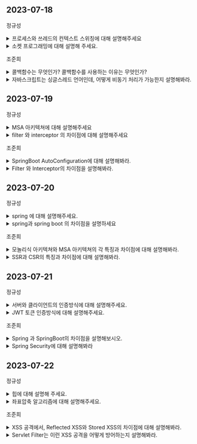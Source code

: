 ## 2023-07-18

정규성
<details>
 <summary> 프로세스와 쓰레드의 컨텍스트 스위칭에 대해 설명해주세요 </summary>
</br>
    
   프로세스는 실행중인 프로그램, 스레드는 프로세스 내부의 하나의 실행흐름이라고 설명할 수 있습니다. 컨텍스트 스위칭이란, CPU에 할당된 프로세스와 스레드가 새로운 프로세스나 쓰레드로 바뀌는 과정을 말합니다.

이때 프로세스 간의 컨텍스트 스위칭은 메모리를 공유하지 않기 때문에 오래 걸립니다. 반면에 스레드, 더 자세히 말하면, 동일 프로세스 내의 스레드는 메모리를 공유하기 때문에 훨씬 가볍습니다.

++ 컨텍스트 스위칭 과정에 대해 더 자세히 설명해 줄래요?

 컨텍스트 스위칭 과정은 크게 4단계로 나뉩니다.

1. 현재 실행중인 프로세스(스레드) 의 context를 저장합니다.
2. CPU의 캐쉬를 비웁니다.
3. TLB 라고 불리는 버퍼를 비웁니다.
4. MMU 가 새로운 프로세스(스레드)를 바라볼 수 있도록 수정합니다.

이때 동일 프로세스 내부의 스레드간 컨텍스트 스위칭은 메모리를 공유하기 때문에 2, 3, 4를 실행하지 않습니다.
    
</details>

<details>
 <summary> 소켓 프로그래밍에 대해 설명해 주세요. </summary>
 <div markdown="1">
  </br>
  우선, 소켓은 4계층의 네트워크 통신에 쓰이는 연결부를 말합니다. 대표적으로 TCP 소켓이 있습니다. TCP 소켓을 사용하는 프로그래밍은 역할이 서버와 클라이언트의 소켓으로 나뉩니다.

1. 먼저 서버 역할의 소켓을 생성하고, 특정 포트로 연결하여 수신을 대기합니다.
2. 추후에 클라이언트가 소켓을 생성하고, 서버의 ip/port 로 연결을 요청합니다.
3. 서버 소켓은 이를 받아 연결을 위한 새로운 소켓을 생성해서 연결해 줍니다.
4. 이제부터는 서로 데이터를 주고 받을 수 있습니다. 
5. 연결을 종료할 때는 클라이언트는 자신의 소켓만 닫으면 되고, 서버는 클라이언트에게 할당해준 소켓과 연결 요청을 받기 위해 열어둔 소켓을 닫으면 됩니다.
</details>

  
조준희
<details>
 <summary> 콜백함수는 무엇인가? 콜백함수를 사용하는 이유는 무엇인가? </summary>
</br>
 함수는 일급객체로, 다른 함수의 인자로 전달되거나 함수의 리턴되는 값으로 사용될 수 있다. 
따라서 일급객체인 콜백함수는 다른 함수의 인자로 전달되며, 함수 내부에서 어떤 작업이 완료된 특정 시점에 실행될 수 있다. 보통 특정 이벤트 뒤에 발생하는 이벤트 리스너로 
사용하거나, 비동기처리 방식을 동기 처리 하는 방식으로 사용된다. 
</br>
 +++++++++ 비동기처리 방식을 동기 처리 하는 방식이 무슨 말이냐, 예시를 하나 들어봐라. 
 
함수 내에서 ajax,fetch와 같이 비동기로 데이터를 가져오고 변수에 저장하여 리턴하는 경우, 비동기이기 때문에 데이터를 가져오기도 전에 다음코드를 실행하게되고 결국 변수에 데이터가 제대로 저장이 되지 않은 채로 함수가 종료가 된다. 이때 비동기 함수 뒤에 콜백함수(데이터를 변수에 저장하는 함수)를 호출하여 비동기함수가 처리 된 이후에 해당 콜백함수를 호출하도록 할 수 있다.
</details>

<details>
 <summary> 자바스크립트는 싱글스레드 언어인데, 어떻게 비동기 처리가 가능한지 설명해봐라. </summary>
</br>
 자바스크립트는 실행엔진 뿐만아니라 실행에 관여하는 Web API와 Callback Queue(Task Queue), Event Loop가 존재한다. 이때 Web API가 비동기 작업을 실행엔진의 call stack으로부터 전달받아 대신 수행하는 역할을 맡게된다. 그렇게 비동기 작업이 완료되면 callback Queue로 넘겨져서, 실행 엔진의 call stack에 들어가기 위해 대기하고 Event Loop에 의해 call stack으로 들어가 실행되게 되는 것이다. 
</br>
 +++++++++ Event Loop는 어떻게 동작하냐? 
 
 Event Loop는 계속해서 call stack에 모든 작업이 완료되어 비어있는지, Callback Queue에서 대기하고 있는 작업이 있는 지를 확인하며 두가지가 모두 충족된다면 대기하고 있는 작업을 call stack에 옮겨 작업을 실행하도록 한다.
</details>


## 2023-07-19

정규성
<details>
 <summary> MSA 아키텍쳐에 대해 설명해주세요 </summary>
</br>
 MSA는 하나의 프로그램을 만들 때 각 컴포넌트로 구성하여 하나의 큰 프로그램을 만드는 방식입니다. 이때 각 컴포넌트는 하나의 서비스 단위로 구성합니다. 예를 들면 회원을 관리하는 서비스, 상품을 등록하고 보여주는 서비스, 상품을 주문하고 결재하는 서비스를 나누어 제공할 수 있습니다.

++ 장단점에 대해 설명해주세요

각 서비스는 독립된 서버에서 동작하므로 독립적으로 배포할 수 있습니다. 즉, 다른 서비스에 문제가 생겨도 문제없이 동작할 수 있습니다. 또한 한 서비스에 트래픽이 몰린다면 해당 서비스만을 확장하면 됩니다.

다만 서버가 나눠져 있기 때문에 각 서버간 통신에 네트워크 통신이 필요합니다. 또한, 여러 곳의 서비스가 유기적으로 동작하는 경우 문제를 파악하기 어려우며, DB의 트랜젝션을 관리하기 어렵습니다.
</details>

<details>
 <summary> filter 와 interceptor 의 차이점에 대해 설명해주세요 </summary>
 <div markdown="1">
  </br>
  둘 모두 String 프레임워크와 같이 사용되는 기능입니다. 특정 요청의 전/후로 공통 작업을 쉽게 실행한도록 도와줍니다.

filter 는 dispatcher servlet 의 전후에서 부가 작업을 진행합니다. 즉, spring으로 들어가기 전에 작업을 처리합니다.

interceptor는 spring 내부에서 dispatcher servlet 이 controller 를 호출하기 전후로 작업을 진행합니다.

++ 각 기능의 예시를 들어서 설명해주세요

filter는 모든 요청에 대한 작업이므로 XSS와 같은 공통된 보안작업을 진행하거나, 요청 단위의 로깅, 인코딩 등의 기능을 담당하고, request, response 의 객체를 조작할 수도 있습니다.

interceptor는 클라이언트의 요청에 대해 전역적으로 처리해야 하는 작업을 처리합니다. 특정 요청의 권한이 있는지 확인하거나, api 단위의 로깅, httpServletRequest/response 의 조작 권한이 주어집니다.
</details>

  
조준희
<details>
 <summary> SpringBoot AutoConfiguration에 대해 설명해봐라. </summary>
</br>  
 스프링부트는 자동구성(Auto Configuration) 기능을 지공하는데, 일반적으로 수많은 빈들을 자동으로 등록해주는 기능이다. 이러한 기능으로 인해 반복적으로 빈을 등록하고 설정하는 부분을 줄이고 편리한 개발을 할 수 있게 도와주며 스프링 부트의 핵심적인 장점이라고 할 수 있다.  
 
------------------------------------------------------  
 
++ Auto Configuration이 어떻게 동작하는지 설명해봐라.  
main 메소드를 살펴보면 @SpringBootApplication이 붙어있고, 이 어노테이션을 통해 필요한 Bean 객체를 등록하고 스프링부트를 실행하는 것이다. @SpringBootApplication 어노테이션은 들어가보면 빈등록에 관여하는 2가지 단계가 있다.  
1. @ComponentScan : 자기 자신부터 시작해서, 하위 패키지를 훑으면서 @Component 어노테이션 붙어있는 객체들을 스캔하면서 자동으로 빈 객체로 등록해준다.
2. @EnableAutoConfiguration :  Spring Boot Dependency jar 파일 내에 spring.factories 파일을 열면 자동 설정 목록을 확인 할 수 있습니다. 이 목록에서 설정 환경에 따라 자동으로 선별하여 빈 객체로 등록을 해줍니다.
 
</details>

<details>
 <summary> Filter 와 Interceptor의 차이점을 설명해봐라. </summary>
</br> 
 필터와 인터셉터의 가장 큰 차이점은 적용되는 시점이라고 생각합니다. 필터같은 경우에는 스프링 컨텍스트 영역에 들어가기 전과 후에 적용되는 것이고, 인터셉터는 스프링 컨텍스트와 컨트롤러 사이에서 적용되는 것이 큰 차이입니다.  
 
--------------------------------------------------------------  
 
++ 적용시점이 다른 차이점은 알겠는데 필터와 인터셉터는 어떤 작업의 차이가 있는지 설명해봐라. 
 
필터는 보통 공통된 보안 및 인증 작업, XSS방어, 데이터 인코딩에 사용됩니다. 그리고
인터셉터는 세부적인 보안 및 인증, API 호출에 대한 로깅, Controller로 넘겨주는 데이터의 가공등에 사용됩니다.
</details>


## 2023-07-20

정규성
<details>
 <summary> spring 에 대해 설명해주세요. </summary>
</br>
 spring 은 자바를 활용하여 웹 개발을 할 수 있는 프레임워크입니다.  일부 설정만 진행하면 사용자가 제공하는 비지니스 로직의 개발에만 집중할 수 있습니다. 제어의 역전, 의존성 주입 등, AOP 등의 특징을 기반으로 쉽게 웹 개발을 진행할 수 있습니다.

++ spring 의 특징에 대해 자세히 설명해 주세요

크게 5가지가 있습니다.

1. POJO : 일반적인 기능만을 가진 자바 객체를 활용합니다. 즉, 불필요한 불필요한 상속이나 구현을 지양하는 방식입니다.
2. IoC(제어의 역행) : 어플리케이션의 느슨한 결합을 도모합니다. 제어권을 사용자가 가지는 것이 아니라 스프링이 제어권을 가지는 것입니다.
3. DI(의존성 주입) : 객체를 직접 생성하는 것이 아니라 외부에서 생성한 객체를 주입받는 방식입니다.
4. AOP : 관점 지향 프로그래밍을 지원합니다. 원하는 기능을 모듈화하여 반복되는 코드 작업을 줄일 수 있습니다. Spring 의 bean 단위로 등록할 수 있습니다.
</details>

<details>
 <summary> spring과 spring boot 의 차이점을 설명하세요 </summary>
 <div markdown="1">
  </br>
  spring 은 자바를 활용하여 웹 개발을 할 수 있는 프레임워크입니다. spring에서는 bean 등록이나  외부 라이브러리와의 연동을위해 직접 xml 파일을 열고 작업했으며, WAR 파일을 만들고 이를 웹 서버에 배포하여 실행해야 합니다.

spring boot 는 spring에서 이런 복잡한 설정부분을 쉽게 설정할 수 있으며, JAR 파일로 만들어 클라우드나 도커와 같은 환경에서 쉽게 실행할 수 있습니다.
</details>

  
조준희
<details>
 <summary> 모놀리식 아키텍쳐와 MSA 아키텍쳐의 각 특징과 차이점에 대해 설명해봐라. </summary>
</br>  
 모놀리식 아키텍쳐는 여러 비즈니스 로직들을 담은 하나의 시스템이 하나의 DB, 어플리케이션과 상호작용한다. 그렇기 때문에 규모가 작은 프로젝트에서는 개발과 관리가 용이하다는 장점이 있으나, 시스템이 복잡해질수록 코드의 양이 많아져 이해하기가 어려워지고 그럴수록 유지보수성은 떨어진다는 특징을 가지고 있다. 또한 작은 버그를 수정하더라고 전체를 다시 빌드, 배포해야된다는 단점을 가지고 있다.
 이런 모놀리식의 단점을 해결하기 위해 나온 것이 MSA(MicroService 아키텍쳐)이다. MSA 아키텍쳐는 기능마다 여러 모듈이 독립적으로 존재하여 이를 조합하여 하나의 어플리케이션을 구현하는 방식이다. 기능마다 독립적으로 구성되어 있어서 코드를 이해하기 쉬우며 그만큼 유지보수하기 쉽다. 또한 상대적으로 빌드 및 배포가 빠르며 작은 버그가 전체에 영향을 주지 않는다는 특징을 가지고 있다. 하지만 이또한 단점을 가지고 있는데, 하나의 어플리케이션이 여러 모듈로 분산되어 있어 관리 및 모니터링이 힘들다. 또한 모듈별로 어플리케이션과 각각 통신하므로 다양한 통신에서 발생하는 오류가 상대적으로 잦다.

 ++ 그런 어느것을 어디에 사용하는 것이 좋을까?  
 서비스의 확장 가능성이 낮거나 시스템이 크지 않다면 모놀리식 아키텍쳐를 사용하고,  
 서비스의 확장 가능성이 높거나 시스템이 크다면 MSA 아키테겨를 사용하는 것이 좋다고 생각한다.
</details>

<details>
 <summary> SSR과 CSR의 특징과 차이점에 대해 설명해봐라. </summary>
</br> 
 SSR이란 서버사이드 렌더링의 약자로 서버로부터 즉시 렌더링 가능한 html파일을 받아와 페이지 전체를 렌더링 하는 방식이다. 그렇기때문에 클라이언트에 전달되는 순간 HTML이 즉시 렌더링되어 초기 로딩 속도가 빠릅니다. 하지만 이런 특징 때문에, JS를 읽어드리는 시간과의 간격이 존재하게 되어 사용자가 버튼을 클릭하거나 이동하려고 해도 아무런 반응이 없을 수가 있다. 또한 매번 페이지를 요청할 때마다 서버는 페이지를 구성하는 모든 리소스를 준비해서 응답하므로 서버 부담이 증가할 뿐아니라 전체 페이지를 다시 렌더링하여 화면이 깜빡이게 된다. 이는 사용자 경험을 다소 떨어지게 한다.  
 CSR은 클라이언트 사이드 렌더링으로 클라이언트에서 렌더링하는 방식이다. 클라이언트가 초기화면을 로드하기 위해 서버에 요청을 보내면, 서버는 화면을 표시하는 데 필요한 렌더링 되지 않은 HTML과 모든 로직이 담겨있는 JS 파일을 보낸다. 그렇기 때문에 크기가 큰 JS를 다운받는 과정에서 초기 로딩 속도가 SSR에 비해 느리다. 하지만 그 이후부터는 서버로부터 필요한 데이터만을 불러와서 페이지 전체를 다시 렌더링하지않고, 수정이 필요한 부분만 동적으로 렌더링한다. 그렇기때문에 서버의 부하가 적고, 전체 페이지를 받아오면서 발생하는 깜빡임같은 현상을 없애주기 때문에 사용자 경험측면에서 좋은 방식이다.
</details>


## 2023-07-21

정규성
<details>
 <summary> 서버와 클라이언트의 인증방식에 대해 설명해주세요. </summary>
</br>
 서버는 서비스에 대해 아무나 접근할 수 없도록 클라이언트에 대한 인증을 진행해야 합니다. 인증 방식은 크게 cookie, session, token 인증 방식이 있습니다. 

- cookie 방식은 클라이언트가 정보를 가지고 요청때 마다 cookie 정보를 기반으로 인증을 진행합니다.
- session 방식은 정보를 서버에서 저장하고 관리하는 방식입니다. 요청마다 서버에 저장된 session 정보를 통해 인증을 진행합니다.
- Token 방식은 접속과 동시에 고유의 토큰을 발급하고, 요청마다 토큰을 보내 유효한 지만 확인하는 방식입니다.

++ 각 방식에 대한 장단점에 대해 설명해 주세요.

- cookie는 보안에 사용되는 값을 그대로 보내기 때문에 보안에 취약한데신, 용량에 제한이 없이 많은 데이터를 보낼 수 있습니다.
- session 은 그 자체로 데이터를 가지지 않기 때문에 탈취당하더라도 상관없지만, session을 서버에서 관리하기 때문에 부하가 심해질 수 있습니다.
- token 방식은 클라이언트가 관리하기 때문에 서버에 부하가 덜 가고, 모바일 앱에서 활용이 가능하지만, 자체 길이가 길어 네트워크 부하가 크고, 보안 기능을 가지진 않기 때문에 탈취 당할 시 대처가 어렵습니다.
</details>

<details>
 <summary> JWT 토큰 인증방식에 대해 설명해주세요. </summary>
 <div markdown="1">
  </br>
  JWT 는 인증에 사용되는 정보를 암호화한 JSON 토큰입니다. 이 토큰을 사용하여 HTTP 해더에 담아 전송하여 토큰 인증방식을 진행합니다. JWT 토큰 구조는 header, payload, signature 로 나뉩니다. header 에는 타입과 해시 알고리즘의 종류가 들어있고, payload 에는 사용자 정보가 들어있고, signature에는 전자서명이 들어있습니다. 

세부적인 인증과정은 다음과 같습니다.

1. 사용자 로그인 요청
2. 서버에서 로그인 데이터를 기반으로 JWT 생성하고 클라이언트로 전송
3. 클라이언트는 이를 받아 로컬에 저장하고 요청마다 header에 담아 보냄
4. 서버는 토큰을 받았다면 유효한지 검사하고 통과
5. 액세스 토큰이 만료되었다면 리프레시 토큰을 확인하여 엑세스 토큰 재발급
</details>

  
조준희
<details>
 <summary> Spring 과 SpringBoot의 차이점을 설명해보시오. </summary>
</br>  
Spring은 스프링 프레임워크의 핵심 모듈을 모아서 만든 프레임워크입니다. Spring에서는 개발자가 직접 설정 파일을 작성하여 스프링 컨테이너를 구성하고, 필요한 빈 객체를 등록하고, 빈 객체 간의 의존성을 설정해야 합니다. 이렇게 Spring은 특정한 구성을 위해 추가적인 라이브러리와 설정이 필요합니다. 반면 Spring Boot에서는 개발자가 설정 파일을 작성할 필요 없이, 프로젝트의 설정과 라이브러리 의존성을 자동으로 처리해주는 기능을 제공합니다. 예를 들어, Spring Boot는 스프링 MVC, 스프링 Data JPA, 스프링 Security 등의 기능을 자동으로 설정하며, 개발자가 별도로 설정 파일을 작성하지 않아도 사용할 수 있습니다.
</details>

<details>
 <summary> Spring Security에 대해 설명해봐라 </summary>
</br>
 스프링 시큐리티 (Spring Security)는 스프링 기반 어플리케이션의 보안(인증과 권한, 인가)을 담당하는 스프링 하위 프레임워크이다. 필터기반으로 작동하며 보안과 관련해서 체계적으로 많은 옵션들을 제공해주기 때문에 개발자의 입장에서는 하나하나 보안 관련 로직을 작성하지 않아도 된다는 장점이 있다.  


  
++ 로그인 과정에서 Spring Security의 동작과정을 상세하게 설명해봐라. 

1. 사용자가 아이디 비밀번호를 가지고 서버에게 request요청
2. AuthenticationFilter에서 아이디, 비밀번호 정보를 담은 인증 객체인UsernamePasswordAuthenticationToken을 생성하여 AuthenticationManager에게 전달함
3. AuthenticationManager는 등록된 AuthenticationProvider(들)을 조회하여 인증을 요구함
4. AuthenticationProvider는 UserDetailsService를 통해 입력받은 아이디에 대한 사용자 정보를 DB에서 조회함
5. 입력받은 비밀번호를 암호화하여 DB의 비밀번호와 매칭시켜 일치하는 경우 인증된 UsernamePasswordAuthenticationToken을 생성하여 AuthenticationManager에 전달함
6. AuthenticationManager는 UsernameAuthenticationToken을 AuthenticationFilter로 전달함
7. AuthenticationFilter는 전달받은 UsernameAuthenticationToken을 LoginSuccessHandler로 전송하고, SecurityContextHolder에 저장함
8. 다음번 로그인때부터, security context holder에 해당 사용자에 대한 세션ID가 있는지 확인 후 1-7과정을 수행
</details>


## 2023-07-22

정규성
<details>
 <summary> 힙에 대해 설명해 주세요. </summary>
</br>
 힙은 우선순위 큐를 구현하는 자료구조 입니다. 우선순위 큐란, 수선순위에 맞춰 데이터가 정렬되어 항상 우선순위가 높은 데이터를 바로 찾을 수 있는 자료구조입니다. 우선순위에 따라 최대 힙, 혹은 최소 힙으로 나뉩니다. 완전 이진 트리 구조이며 루트 노드가 가장 우선순위가 높습니다. 구현은 주로 배열을 사용합니다. 

0번 인덱스를 사용하지 않고 

왼쪽 자식은 2를 곱하고, 오른쪽 자식은 2를 곱하고 1을 더하면 됩니다.

힙에 데이터를 넣을 때는 마지막 노드에 데이터를 넣고 부모 노드와 비교하면서 위로 올라갑니다.

힙에서 데이터를 삭제할 때는 1번 익덱스의 데이터를 삭제하고 마지막 노드를 1번에 넣고 트리를 재구성합니다.
</details>

<details>
 <summary> 좌표압축 알고리즘에 대해 설명해주세요. </summary>
 <div markdown="1">
  </br>
  문제에서 제공하는 수의 범위가 커서 완전탐색으로는 좌표값을 모두 탐색할 수 없을 때, 좌표 압축을 통해 탐색 범위를 줄일 수 있습니다.

1. 탐색을 진행하는 배열을 중복을 제거하고 정렬된 상태로 만듭니다.
2. 이제 원래 배열을 돌면서 각 수가 정렬된 상태일 때 몇 번째 인덱스에 있는지 찾고 압축 배열에 기록합니다.

이젠 모든 인덱스를 돌 필요없이 압축 배열을 보면 됩니다.

모든 좌표 문제에 적용한다고 효과가 월등히 좋아지지는 않습니다. 실제 좌표에 비해 사용하는 좌표가 현저하게 적은 경우 유효합니다.
</details>

  
조준희
<details>
 <summary> XSS 공격에서, Reflected XSS와 Stored XSS의 차이점에 대해 설명해봐라. </summary>
</br>  
</details>

<details>
 <summary> Servlet Filter는 이런 XSS 공격을 어떻게 방어하는지 설명해봐라. </summary>
</br>
</details>
